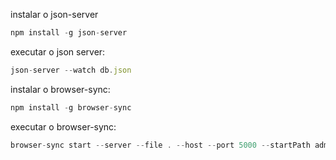 instalar o json-server
```js
npm install -g json-server
```

executar o json server:
```js
json-server --watch db.json
```

instalar o browser-sync: 
```js
npm install -g browser-sync
```

executar o browser-sync:
```js
browser-sync start --server --file . --host --port 5000 --startPath admin/telas/lista_cliente.html
```